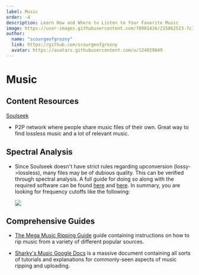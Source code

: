 ```yaml
---
label: Music
order: -4
description: Learn How and Where to Listen to Your Favorite Music
image: https://user-images.githubusercontent.com/78981416/215862523-7c39ad32-2656-4e88-81a7-346428bc41f2.gif
author:  
  name: "scourgeofgrozny"
  link: https://github.com/scourgeofgrozny
  avatar: https://avatars.githubusercontent.com/u/124029849
---
```


# Music
## Content Resources

[Soulseek](http://www.slsknet.org/news/)
- P2P network where people share music files of their own. Great way to find lossless music and a lot of relevant music. 

## Spectral Analysis 

- Since Soulseek doesn't have strict rules regarding upconversion (lossy->lossless), many files may be of dubious quality. This can be verified through spectral analysis. A full guide for doing so along with the required software can be found [here](https://interviewfor.red/en/spectrals.html) and [here](https://erikstechcorner.com/2020/09/how-to-check-if-your-flac-files-are-really-lossless/). In summary, you are looking for frequency cutoffs like the following:


    ![](https://user-images.githubusercontent.com/124029849/243498651-0193fe75-9a98-462d-aa2e-a3079f533bc2.png)

## Comprehensive Guides

- [The Mega Music Ripping Guide](https://ori5000.github.io/musicripping.html) guide containing instructions on how to rip music from a variety of different popular sources. 

- [Sharky's Music Google Docs](https://docs.google.com/document/d/1Poj4p2W0C0Napmwd7bcustlgWrkgp71dy9HlZwUr46w/edit) is a massive document containing all sorts of tutorials and explanations for commonly-seen aspects of music ripping and uploading. 

